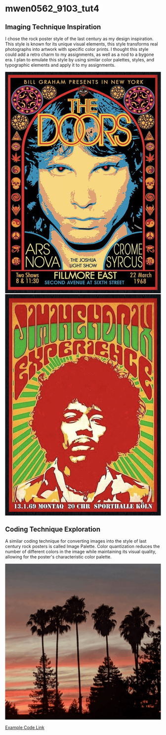 # mwen0562_9103_tut4
## Imaging Technique Inspiration

I chose the rock poster style of the last century as my design inspiration. This style is known for its unique visual elements, this style transforms real photographs into artwork with specific color prints. I thought this style could add a retro charm to my assignments, as well as a nod to a bygone era. I plan to emulate this style by using similar color palettes, styles, and typographic elements and apply it to my assignments.

![An image of the poster_1](assets/poster_1.png)
![An image of the poster_2](assets/poster_2.png)

## Coding Technique Exploration

A similar coding technique for converting images into the style of last century rock posters is called Image Palette. Color quantization reduces the number of different colors in the image while maintaining its visual quality, allowing for the poster's characteristic color palette.

![Programming Technique Example](assets/image-palette-2.gif)

[Example Code Link](https://happycoding.io/tutorials/p5js/images/image-palette)


